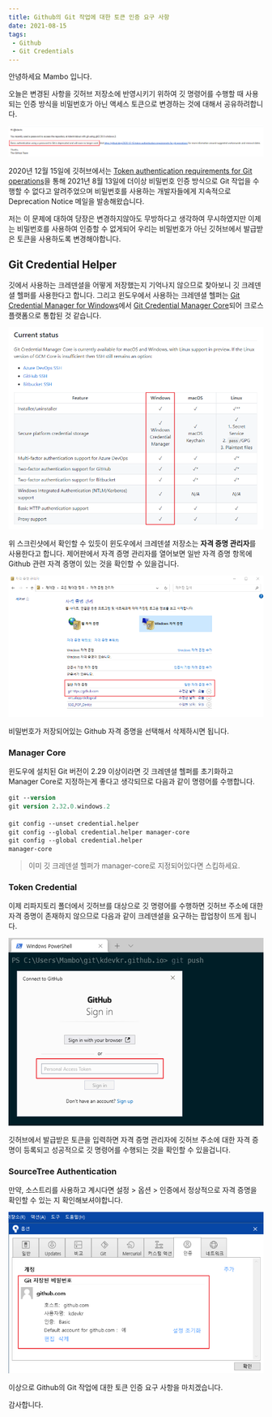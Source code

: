 ```yaml
---
title: Github의 Git 작업에 대한 토큰 인증 요구 사항
date: 2021-08-15
tags:
 - Github
 - Git Credentials
---
```


안녕하세요 Mambo 입니다.

오늘은 변경된 사항을 깃허브 저장소에 반영시키기 위하여 깃 명령어를 수행할 때 사용되는 인증 방식을 비밀번호가 아닌 액세스 토큰으로 변경하는 것에 대해서 공유하려합니다. 

![](../images/posts/windows-git-credentials-01.png)

2020년 12월 15일에 깃허브에서는 [Token authentication requirements for Git operations](https://github.blog/2020-12-15-token-authentication-requirements-for-git-operations/)을 통해 2021년 8월 13일에 더이상 비밀번호 인증 방식으로 Git 작업을 수행할 수 없다고 알려주었으며 비밀번호를 사용하는 개발자들에게 지속적으로 Deprecation Notice 메일을 발송해왔습니다.

저는 이 문제에 대하여 당장은 변경하지않아도 무방하다고 생각하여 무시하였지만 이제는 비밀번호를 사용하여 인증할 수 없게되어 우리는 비밀번호가 아닌 깃허브에서 발급받은 토큰을 사용하도록 변경해야합니다.

## Git Credential Helper
깃에서 사용하는 크레덴셜을 어떻게 저장했는지 기억나지 않으므로 찾아보니 깃 크레덴셜 헬퍼를 사용한다고 합니다. 그리고 윈도우에서 사용하는 크레덴셜 헬퍼는 [Git Credential Manager for Windows](https://github.com/Microsoft/Git-Credential-Manager-for-Windows)에서 [Git Credential Manager Core](https://github.com/microsoft/Git-Credential-Manager-Core)되어 크로스 플랫폼으로 통합된 것 같습니다.

![](../images/posts/windows-git-credentials-02.png)

위 스크린샷에서 확인할 수 있듯이 윈도우에서 크레덴셜 저장소는 **자격 증명 관리자**를 사용한다고 합니다. 제어판에서 자격 증명 관리자를 열어보면 일반 자격 증명 항목에 Github 관련 자격 증명이 있는 것을 확인할 수 있을겁니다.

![](../images/posts/windows-git-credentials-03.png)

비밀번호가 저장되어있는 Github 자격 증명을 선택해서 삭제하시면 됩니다. 

### Manager Core
윈도우에 설치된 Git 버전이 2.29 이상이라면 깃 크레덴셜 헬퍼를 초기화하고 Manager Core로 지정하는게 좋다고 생각되므로 다음과 같이 명령어를 수행합니다.

```ps Windows Terminal
git --version
git version 2.32.0.windows.2

git config --unset credential.helper
git config --global credential.helper manager-core
git config --global credential.helper
manager-core
```

> 이미 깃 크레덴셜 헬퍼가 manager-core로 지정되어있다면 스킵하세요.

### Token Credential 
이제 리파지토리 폴더에서 깃허브를 대상으로 깃 명령어를 수행하면 깃허브 주소에 대한 자격 증명이 존재하지 않으므로 다음과 같이 크레덴셜을 요구하는 팝업창이 뜨게 됩니다.

![](../images/posts/windows-git-credentials-04.png)

깃허브에서 발급받은 토큰을 입력하면 자격 증명 관리자에 깃허브 주소에 대한 자격 증명이 등록되고 성공적으로 깃 명령어를 수행되는 것을 확인할 수 있을겁니다.

### SourceTree Authentication
만약, 소스트리를 사용하고 계시다면 설정 > 옵션 > 인증에서 정상적으로 자격 증명을 확인할 수 있는 지 확인해보셔야합니다.

![](../images/posts/windows-git-credentials-05.png)

이상으로 Github의 Git 작업에 대한 토큰 인증 요구 사항을 마치겠습니다.

감사합니다.